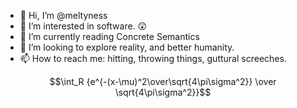 - 👋 Hi, I’m @meltyness
- 👀 I’m interested in software. 😲
- 🌱 I’m currently reading Concrete Semantics
- 💞️ I’m looking to explore reality, and better humanity.
- 📫 How to reach me: hitting, throwing things, guttural screeches.

$$\int_R {e^{-(x-\mu)^2\over\sqrt{4\pi\sigma^2}} \over \sqrt{4\pi\sigma^2}}$$

<!---
meltyness/meltyness is a ✨ special ✨ repository because its `README.md` (this file) appears on your GitHub profile.
You can click the Preview link to take a look at your changes.
--->

